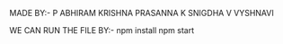 MADE BY:-
P ABHIRAM
KRISHNA PRASANNA
K SNIGDHA
V VYSHNAVI

WE CAN RUN THE FILE BY:-
npm install
npm start